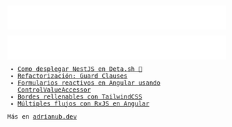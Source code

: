 <samp>

<div align="center">

[<img align="center" src="https://raw.githubusercontent.com/adrian-ub/adrian-ub/main/assets/typing-light.svg" />](https://github.com/adrian-ub#gh-light-mode-only)

[<img align="center" src="https://raw.githubusercontent.com/adrian-ub/adrian-ub/main/assets/typing-dark.svg" />](https://github.com/adrian-ub#gh-dark-mode-only)

</div>

<!-- BLOG-POST-LIST:START -->

- [Como desplegar NestJS en Deta.sh 🚀](https://adrianub.dev/desplegar-nestjs-en-detash/)
- [Refactorización: Guard Clauses](https://adrianub.dev/refactorizacion-guard-clauses/)
- [Formularios reactivos en Angular usando ControlValueAccessor](https://adrianub.dev/crear-controles-de-formulario-personalizados-usando-controlvalueaccessor-en-angular/)
- [Bordes rellenables con TailwindCSS](https://adrianub.dev/bordes-rellenables-con-tailwindcss/)
- [Múltiples flujos con RxJS en Angular](https://adrianub.dev/combinando-multiples-flujos-http-con-rxjs-observables-en-angular/)
<!-- BLOG-POST-LIST:END -->

Más en [adrianub.dev](https://adrianub.dev/)

</samp>
